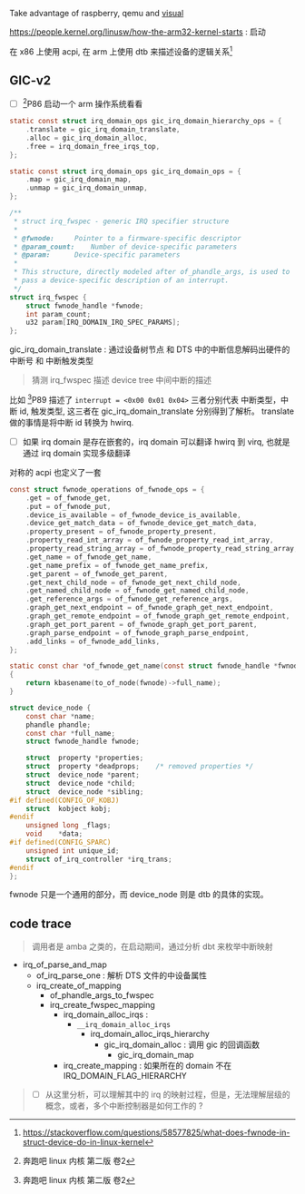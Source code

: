 Take advantage of raspberry, qemu and [visual](https://salmanarif.bitbucket.io/visual/index.html)

https://people.kernel.org/linusw/how-the-arm32-kernel-starts : 启动

在 x86 上使用 acpi, 在 arm 上使用 dtb 来描述设备的逻辑关系[^2]

## GIC-v2 
- [ ] [^1]P86 启动一个 arm 操作系统看看

```c
static const struct irq_domain_ops gic_irq_domain_hierarchy_ops = {
	.translate = gic_irq_domain_translate,
	.alloc = gic_irq_domain_alloc,
	.free = irq_domain_free_irqs_top,
};

static const struct irq_domain_ops gic_irq_domain_ops = {
	.map = gic_irq_domain_map,
	.unmap = gic_irq_domain_unmap,
};

/**
 * struct irq_fwspec - generic IRQ specifier structure
 *
 * @fwnode:		Pointer to a firmware-specific descriptor
 * @param_count:	Number of device-specific parameters
 * @param:		Device-specific parameters
 *
 * This structure, directly modeled after of_phandle_args, is used to
 * pass a device-specific description of an interrupt.
 */
struct irq_fwspec {
	struct fwnode_handle *fwnode;
	int param_count;
	u32 param[IRQ_DOMAIN_IRQ_SPEC_PARAMS];
};
```

gic_irq_domain_translate : 通过设备树节点 和 DTS 中的中断信息解码出硬件的中断号 和 中断触发类型

> 猜测 irq_fwspec 描述 device tree 中间中断的描述

比如 [^1]P89 描述了 `interrupt = <0x00 0x01 0x04>`
三者分别代表 中断类型，中断 id, 触发类型, 这三者在 gic_irq_domain_translate 分别得到了解析。
translate 做的事情是将中断 id 转换为 hwirq.

- [ ] 如果 irq domain 是存在嵌套的，irq domain 可以翻译 hwirq 到 virq, 也就是通过 irq domain 实现多级翻译


对称的 acpi 也定义了一套
```c
const struct fwnode_operations of_fwnode_ops = {
	.get = of_fwnode_get,
	.put = of_fwnode_put,
	.device_is_available = of_fwnode_device_is_available,
	.device_get_match_data = of_fwnode_device_get_match_data,
	.property_present = of_fwnode_property_present,
	.property_read_int_array = of_fwnode_property_read_int_array,
	.property_read_string_array = of_fwnode_property_read_string_array,
	.get_name = of_fwnode_get_name,
	.get_name_prefix = of_fwnode_get_name_prefix,
	.get_parent = of_fwnode_get_parent,
	.get_next_child_node = of_fwnode_get_next_child_node,
	.get_named_child_node = of_fwnode_get_named_child_node,
	.get_reference_args = of_fwnode_get_reference_args,
	.graph_get_next_endpoint = of_fwnode_graph_get_next_endpoint,
	.graph_get_remote_endpoint = of_fwnode_graph_get_remote_endpoint,
	.graph_get_port_parent = of_fwnode_graph_get_port_parent,
	.graph_parse_endpoint = of_fwnode_graph_parse_endpoint,
	.add_links = of_fwnode_add_links,
};

static const char *of_fwnode_get_name(const struct fwnode_handle *fwnode)
{
	return kbasename(to_of_node(fwnode)->full_name);
}

struct device_node {
	const char *name;
	phandle phandle;
	const char *full_name;
	struct fwnode_handle fwnode;

	struct	property *properties;
	struct	property *deadprops;	/* removed properties */
	struct	device_node *parent;
	struct	device_node *child;
	struct	device_node *sibling;
#if defined(CONFIG_OF_KOBJ)
	struct	kobject kobj;
#endif
	unsigned long _flags;
	void	*data;
#if defined(CONFIG_SPARC)
	unsigned int unique_id;
	struct of_irq_controller *irq_trans;
#endif
};
```
fwnode 只是一个通用的部分，而 device_node 则是 dtb 的具体的实现。

## code trace

> 调用者是 amba 之类的，在启动期间，通过分析 dbt 来枚举中断映射

- irq_of_parse_and_map
  - of_irq_parse_one : 解析 DTS 文件的中设备属性
  - irq_create_of_mapping
    - of_phandle_args_to_fwspec
    - irq_create_fwspec_mapping
      - irq_domain_alloc_irqs :
        - `__irq_domain_alloc_irqs`
            - irq_domain_alloc_irqs_hierarchy
              - gic_irq_domain_alloc : 调用 gic 的回调函数 
                - gic_irq_domain_map
      - irq_create_mapping : 如果所在的 domain 不在 IRQ_DOMAIN_FLAG_HIERARCHY

> - [ ] 从这里分析，可以理解其中的 irq 的映射过程，但是，无法理解层级的概念，或者，多个中断控制器是如何工作的 ?

[^1]: 奔跑吧 linux 内核 第二版 卷2
[^2]: https://stackoverflow.com/questions/58577825/what-does-fwnode-in-struct-device-do-in-linux-kernel
